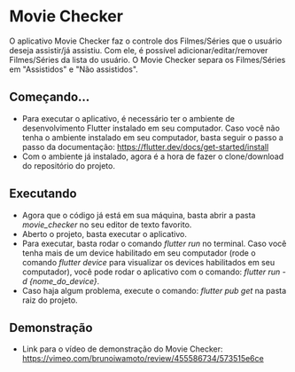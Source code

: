# Movie Checker

O aplicativo Movie Checker faz o controle dos Filmes/Séries que o usuário deseja assistir/já assistiu. Com ele, é possível adicionar/editar/remover Filmes/Séries da lista do usuário. O Movie Checker separa os Filmes/Séries em "Assistidos" e "Não assistidos".

## Começando...

- Para executar o aplicativo, é necessário ter o ambiente de desenvolvimento Flutter instalado em seu computador. Caso você não tenha o ambiente instalado em seu computador, basta seguir o passo a passo da documentação: https://flutter.dev/docs/get-started/install
- Com o ambiente já instalado, agora é a hora de fazer o clone/download do repositório do projeto.

## Executando

- Agora que o código já está em sua máquina, basta abrir a pasta _movie_checker_ no seu editor de texto favorito.
- Aberto o projeto, basta executar o aplicativo.
- Para executar, basta rodar o comando _flutter run_ no terminal. Caso você tenha mais de um device habilitado em seu computador (rode o comando _flutter device_ para visualizar os devices habilitados em seu computador), você pode rodar o aplicativo com o comando: _flutter run -d {nome_do_device}_.
- Caso haja algum problema, execute o comando: _flutter pub get_ na pasta raiz do projeto.

## Demonstração
- Link para o vídeo de demonstração do Movie Checker: https://vimeo.com/brunoiwamoto/review/455586734/573515e6ce
